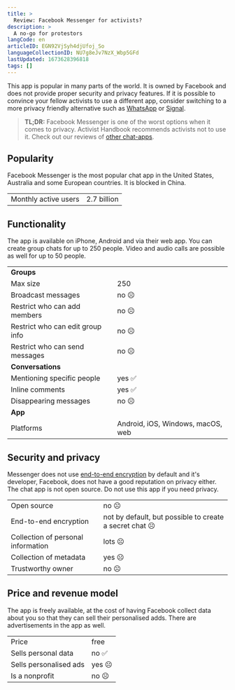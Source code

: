 ```yaml
---
title: >
  Review: Facebook Messenger for activists?
description: >
  A no-go for protestors
langCode: en
articleID: EGN92VjSyh4djUfoj_So
languageCollectionID: NU7g8eJv7NzX_Wbp5GFd
lastUpdated: 1673628396818
tags: []
---
```


This app is popular in many parts of the world. It is owned by Facebook and does not provide proper security and privacy features. If it is possible to convince your fellow activists to use a different app, consider switching to a more privacy friendly alternative such as [WhatsApp](/tools/chat-apps/whatsapp) or [Signal](/tools/chat-apps/signal).

> **TL;DR:** Facebook Messenger is one of the worst options when it comes to privacy. Activist Handbook recommends activists not to use it. Check out our reviews of [other chat-apps](/tools/chat-apps).

## **Popularity**

Facebook Messenger is the most popular chat app in the United States, Australia and some European countries. It is blocked in China.

<div><table><tbody><tr><td>Monthly active users</td><td>2.7 billion</td></tr></tbody></table></div>

## **Functionality**

The app is available on iPhone, Android and via their web app. You can create group chats for up to 250 people. Video and audio calls are possible as well for up to 50 people.

<div><table><tbody><tr><td><strong>Groups</strong></td></tr><tr><td>Max size</td><td>250</td></tr><tr><td>Broadcast messages</td><td>no ☹️</td></tr><tr><td>Restrict who can add members</td><td>no ☹️</td></tr><tr><td>Restrict who can edit group info</td><td>no ☹️</td></tr><tr><td>Restrict who can send messages</td><td>no ☹️</td></tr><tr><td><strong>Conversations</strong></td></tr><tr><td>Mentioning specific people</td><td>yes ✅</td></tr><tr><td>Inline comments</td><td>yes ✅</td></tr><tr><td>Disappearing messages</td><td>no ☹️</td></tr><tr><td><strong>App</strong></td></tr><tr><td>Platforms</td><td>Android, iOS, Windows, macOS, web</td></tr></tbody></table></div>

## **Security and privacy**

Messenger does not use [end-to-end encryption](/end-to-end-encryption) by default and it's developer, Facebook, does not have a good reputation on privacy either. The chat app is not open source. Do not use this app if you need privacy.

<div><table><tbody><tr><td>Open source</td><td>no ☹️</td></tr><tr><td>End-to-end encryption</td><td>not by default, but possible to create a secret chat ☹️</td></tr><tr><td>Collection of personal information</td><td>lots ☹️</td></tr><tr><td>Collection of metadata</td><td>yes ☹️</td></tr><tr><td>Trustworthy owner</td><td>no ☹️</td></tr></tbody></table></div>

## **Price and revenue model**

The app is freely available, at the cost of having Facebook collect data about you so that they can sell their personalised adds. There are advertisements in the app as well.

<div><table><tbody><tr><td>Price</td><td>free</td></tr><tr><td>Sells personal data</td><td>no ✅</td></tr><tr><td>Sells personalised ads</td><td>yes ☹️</td></tr><tr><td>Is a nonprofit</td><td>no ☹️</td></tr></tbody></table></div>